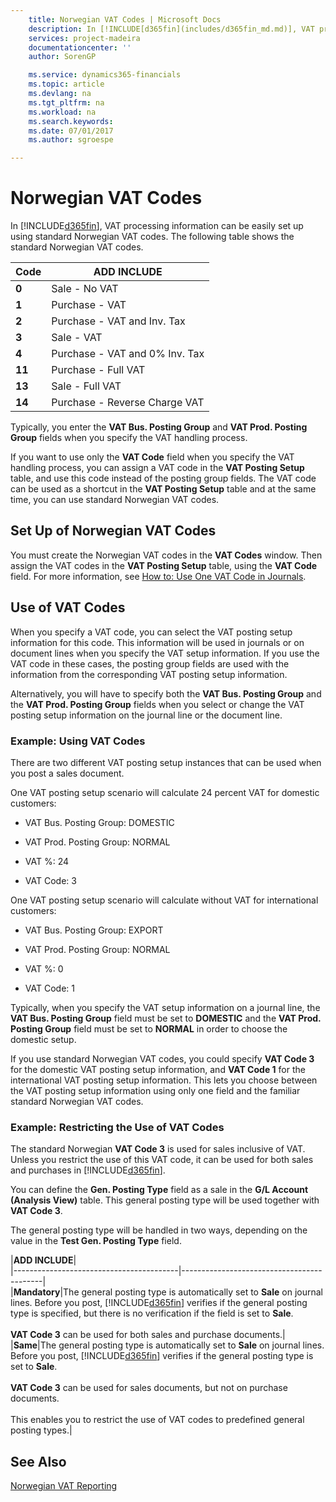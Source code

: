 ```yaml
---
    title: Norwegian VAT Codes | Microsoft Docs
    description: In [!INCLUDE[d365fin](includes/d365fin_md.md)], VAT processing information can be easily set up using standard Norwegian VAT codes. The following table shows the standard Norwegian VAT codes.
    services: project-madeira
    documentationcenter: ''
    author: SorenGP

    ms.service: dynamics365-financials
    ms.topic: article
    ms.devlang: na
    ms.tgt_pltfrm: na
    ms.workload: na
    ms.search.keywords:
    ms.date: 07/01/2017
    ms.author: sgroespe

---
```

# Norwegian VAT Codes
In [!INCLUDE[d365fin](includes/d365fin_md.md)], VAT processing information can be easily set up using standard Norwegian VAT codes. The following table shows the standard Norwegian VAT codes.  
  
|**Code**|**ADD INCLUDE<!--[!INCLUDE[bp_tabledescription](../../includes/bp_tabledescription_md.md)]-->**|  
|--------------|-------------------------------------------|  
|**0**|Sale - No VAT|  
|**1**|Purchase - VAT|  
|**2**|Purchase - VAT and Inv. Tax|  
|**3**|Sale - VAT|  
|**4**|Purchase - VAT and 0% Inv. Tax|  
|**11**|Purchase - Full VAT|  
|**13**|Sale - Full VAT|  
|**14**|Purchase - Reverse Charge VAT|  
  
 Typically, you enter the **VAT Bus. Posting Group** and **VAT Prod. Posting Group** fields when you specify the VAT handling process.  
  
 If you want to use only the **VAT Code** field when you specify the VAT handling process, you can assign a VAT code in the **VAT Posting Setup** table, and use this code instead of the posting group fields. The VAT code can be used as a shortcut in the **VAT Posting Setup** table and at the same time, you can use standard Norwegian VAT codes.  
  
## Set Up of Norwegian VAT Codes  
 You must create the Norwegian VAT codes in the **VAT Codes** window. Then assign the VAT codes in the **VAT Posting Setup** table, using the **VAT Code** field. For more information, see [How to: Use One VAT Code in Journals](how-to-use-one-vat-code-in-journals.md).  
  
## Use of VAT Codes  
 When you specify a VAT code, you can select the VAT posting setup information for this code. This information will be used in journals or on document lines when you specify the VAT setup information. If you use the VAT code in these cases, the posting group fields are used with the information from the corresponding VAT posting setup information.  
  
 Alternatively, you will have to specify both the **VAT Bus. Posting Group** and the **VAT Prod. Posting Group** fields when you select or change the VAT posting setup information on the journal line or the document line.  
  
### Example: Using VAT Codes  
 There are two different VAT posting setup instances that can be used when you post a sales document.  
  
 One VAT posting setup scenario will calculate 24 percent VAT for domestic customers:  
  
-   VAT Bus. Posting Group: DOMESTIC  
  
-   VAT Prod. Posting Group: NORMAL  
  
-   VAT %: 24  
  
-   VAT Code: 3  
  
 One VAT posting setup scenario will calculate without VAT for international customers:  
  
-   VAT Bus. Posting Group: EXPORT  
  
-   VAT Prod. Posting Group: NORMAL  
  
-   VAT %: 0  
  
-   VAT Code: 1  
  
 Typically, when you specify the VAT setup information on a journal line, the **VAT Bus. Posting Group** field must be set to **DOMESTIC** and the **VAT Prod. Posting Group** field must be set to **NORMAL** in order to choose the domestic setup.  
  
 If you use standard Norwegian VAT codes, you could specify **VAT Code 3** for the domestic VAT posting setup information, and **VAT Code 1** for the international VAT posting setup information. This lets you choose between the VAT posting setup information using only one field and the familiar standard Norwegian VAT codes.  
  
### Example: Restricting the Use of VAT Codes  
 The standard Norwegian **VAT Code 3** is used for sales inclusive of VAT. Unless you restrict the use of this VAT code, it can be used for both sales and purchases in [!INCLUDE[d365fin](includes/d365fin_md.md)].  
  
 You can define the **Gen. Posting Type** field as a sale in the **G/L Account (Analysis View)** table. This general posting type will be used together with **VAT Code 3**.  
  
 The general posting type will be handled in two ways, depending on the value in the **Test Gen. Posting Type** field.  
  
|**ADD INCLUDE<!--[!INCLUDE[bp_optionsheading](../../includes/bp_tabledescription_md.md)]-->**|  
|-----------------------------------------|-------------------------------------------|  
|**Mandatory**|The general posting type is automatically set to **Sale** on journal lines. Before you post, [!INCLUDE[d365fin](includes/d365fin_md.md)] verifies if the general posting type is specified, but there is no verification if the field is set to **Sale**.<br /><br /> **VAT Code 3** can be used for both sales and purchase documents.|  
|**Same**|The general posting type is automatically set to **Sale** on journal lines. Before you post, [!INCLUDE[d365fin](includes/d365fin_md.md)] verifies if the general posting type is set to **Sale**.<br /><br /> **VAT Code 3** can be used for sales documents, but not on purchase documents.<br /><br /> This enables you to restrict the use of VAT codes to predefined general posting types.|  
  
## See Also  
 [Norwegian VAT Reporting](norwegian-vat-reporting.md)